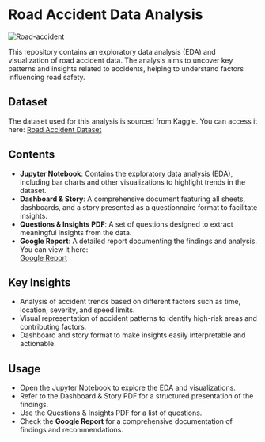 # Road Accident Data Analysis  

![Road-accident](https://github.com/user-attachments/assets/6a0cd54d-acb6-4e67-871a-5f50330fd7ac)  

This repository contains an exploratory data analysis (EDA) and visualization of road accident data. The analysis aims to uncover key patterns and insights related to accidents, helping to understand factors influencing road safety.  

## Dataset  
The dataset used for this analysis is sourced from Kaggle. You can access it here: [Road Accident Dataset](https://www.kaggle.com/datasets/xavierberge/road-accident-dataset/data)  

## Contents  

- **Jupyter Notebook**: Contains the exploratory data analysis (EDA), including bar charts and other visualizations to highlight trends in the dataset.  
- **Dashboard & Story**: A comprehensive document featuring all sheets, dashboards, and a story presented as a questionnaire format to facilitate insights.  
- **Questions & Insights PDF**: A set of questions designed to extract meaningful insights from the data.  
- **Google Report**: A detailed report documenting the findings and analysis. You can view it here:  
  [Google Report](https://docs.google.com/document/d/1ZeQiM_WD8jKCqwzhHgLYepqopYHI3gXz_-C8aklTC4w/edit?usp=sharing)  

## Key Insights  

- Analysis of accident trends based on different factors such as time, location, severity, and speed limits.  
- Visual representation of accident patterns to identify high-risk areas and contributing factors.  
- Dashboard and story format to make insights easily interpretable and actionable.  

## Usage  

- Open the Jupyter Notebook to explore the EDA and visualizations.  
- Refer to the Dashboard & Story PDF for a structured presentation of the findings.  
- Use the Questions & Insights PDF for a list of questions.  
- Check the **Google Report** for a comprehensive documentation of findings and recommendations.
